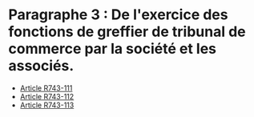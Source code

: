 # Paragraphe 3 : De l'exercice des fonctions de greffier de tribunal de commerce par la société et les associés.

- [Article R743-111](article-r743-111.md)
- [Article R743-112](article-r743-112.md)
- [Article R743-113](article-r743-113.md)
